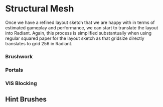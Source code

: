 Structural Mesh
========

Once we have a refined layout sketch that we are happy with in terms of estimated gameplay and performance, we can start to translate the layout into Radiant. Again, this process is simplified substantually when using regular squared paper for the layout sketch as that gridsize directly translates to grid 256 in Radiant.

### Brushwork


### Portals

### VIS Blocking


## Hint Brushes 
